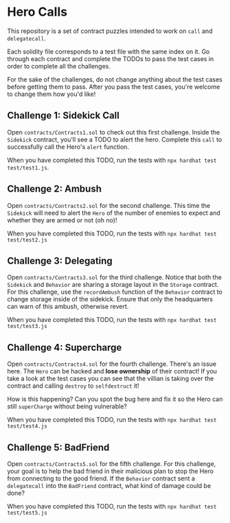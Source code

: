 # Hero Calls

This repository is a set of contract puzzles intended to work on `call` and `delegatecall`. 

Each solidity file corresponds to a test file with the same index on it. Go through each contract and complete the TODOs to pass the test cases in order to complete all the challenges.

For the sake of the challenges, do not change anything about the test cases before getting them to pass. After you pass the test cases, you're welcome to change them how you'd like!

## Challenge 1: Sidekick Call

Open `contracts/Contracts1.sol` to check out this first challenge. Inside the `Sidekick` contract, you'll see a TODO to alert the hero. Complete this `call` to successfully call the Hero's `alert` function. 

When you have completed this TODO, run the tests with `npx hardhat test test/test1.js`. 

## Challenge 2: Ambush

Open `contracts/Contracts2.sol` for the second challenge. This time the `Sidekick` will need to alert the `Hero` of the number of enemies to expect and whether they are armed or not (oh no)! 

When you have completed this TODO, run the tests with `npx hardhat test test/test2.js`

## Challenge 3: Delegating

Open `contracts/Contracts3.sol` for the third challenge. Notice that both the `Sidekick` and `Behavior` are sharing a storage layout in the `Storage` contract. For this challenge, use the `recordAmbush` function of the `Behavior` contract to change storage inside of the sidekick. Ensure that only the headquarters can warn of this ambush, otherwise revert. 

When you have completed this TODO, run the tests with `npx hardhat test test/test3.js`

## Challenge 4: Supercharge

Open `contracts/Contracts4.sol` for the fourth challenge. There's an issue here. The `Hero` can be hacked and **lose ownership** of their contract! If you take a look at the test cases you can see that the villian is taking over the contract and calling `destroy` to `selfdestruct` it!

How is this happening? Can you spot the bug here and fix it so the Hero can still `superCharge` without being vulnerable? 

When you have completed this TODO, run the tests with `npx hardhat test test/test4.js`

## Challenge 5: BadFriend

Open `contracts/Contracts5.sol` for the fifth challenge. For this challenge, your goal is to help the bad friend in their malicious plan to stop the Hero from connecting to the good friend. If the `Behavior` contract sent a `delegatecall` into the `BadFriend` contract, what kind of damage could be done?

When you have completed this TODO, run the tests with `npx hardhat test test/test5.js`
